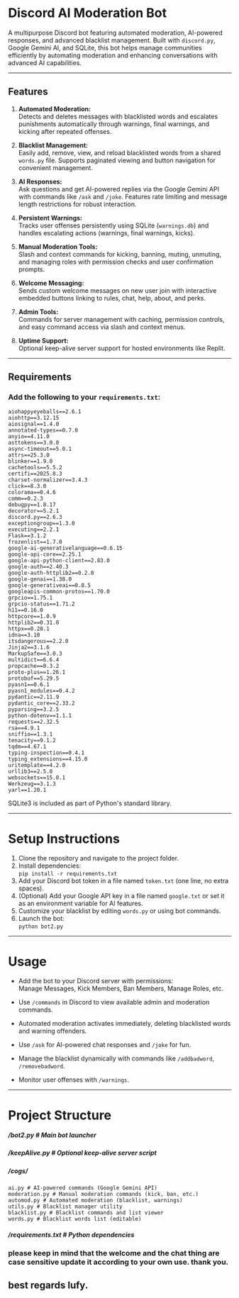 # Discord AI Moderation Bot

A multipurpose Discord bot featuring automated moderation, AI-powered responses, and advanced blacklist management. Built with `discord.py`, Google Gemini AI, and SQLite, this bot helps manage communities efficiently by automating moderation and enhancing conversations with advanced AI capabilities.

---

## Features

1. **Automated Moderation:**  
   Detects and deletes messages with blacklisted words and escalates punishments automatically through warnings, final warnings, and kicking after repeated offenses.

2. **Blacklist Management:**  
   Easily add, remove, view, and reload blacklisted words from a shared `words.py` file. Supports paginated viewing and button navigation for convenient management.

3. **AI Responses:**  
   Ask questions and get AI-powered replies via the Google Gemini API with commands like `/ask` and `/joke`. Features rate limiting and message length restrictions for robust interaction.

4. **Persistent Warnings:**  
   Tracks user offenses persistently using SQLite (`warnings.db`) and handles escalating actions (warnings, final warnings, kicks).

5. **Manual Moderation Tools:**  
   Slash and context commands for kicking, banning, muting, unmuting, and managing roles with permission checks and user confirmation prompts.

6. **Welcome Messaging:**  
   Sends custom welcome messages on new user join with interactive embedded buttons linking to rules, chat, help, about, and perks.

7. **Admin Tools:**  
   Commands for server management with caching, permission controls, and easy command access via slash and context menus.

8. **Uptime Support:**  
   Optional keep-alive server support for hosted environments like Replit.

---

## Requirements

### Add the following to your `requirements.txt`:
    aiohappyeyeballs==2.6.1
    aiohttp==3.12.15
    aiosignal==1.4.0
    annotated-types==0.7.0
    anyio==4.11.0
    asttokens==3.0.0
    async-timeout==5.0.1
    attrs==25.3.0
    blinker==1.9.0
    cachetools==5.5.2
    certifi==2025.8.3
    charset-normalizer==3.4.3
    click==8.3.0
    colorama==0.4.6
    comm==0.2.3
    debugpy==1.8.17
    decorator==5.2.1
    discord.py==2.6.3
    exceptiongroup==1.3.0
    executing==2.2.1
    Flask==3.1.2
    frozenlist==1.7.0
    google-ai-generativelanguage==0.6.15
    google-api-core==2.25.1
    google-api-python-client==2.83.0
    google-auth==2.40.3
    google-auth-httplib2==0.2.0
    google-genai==1.38.0
    google-generativeai==0.8.5
    googleapis-common-protos==1.70.0
    grpcio==1.75.1
    grpcio-status==1.71.2
    h11==0.16.0
    httpcore==1.0.9
    httplib2==0.31.0
    httpx==0.28.1
    idna==3.10
    itsdangerous==2.2.0
    Jinja2==3.1.6
    MarkupSafe==3.0.3
    multidict==6.6.4
    propcache==0.3.2
    proto-plus==1.26.1
    protobuf==5.29.5
    pyasn1==0.6.1
    pyasn1_modules==0.4.2
    pydantic==2.11.9
    pydantic_core==2.33.2
    pyparsing==3.2.5
    python-dotenv==1.1.1
    requests==2.32.5
    rsa==4.9.1
    sniffio==1.3.1
    tenacity==9.1.2
    tqdm==4.67.1
    typing-inspection==0.4.1
    typing_extensions==4.15.0
    uritemplate==4.2.0
    urllib3==2.5.0
    websockets==15.0.1
    Werkzeug==3.1.3
    yarl==1.20.1


SQLite3 is included as part of Python's standard library.

---

# Setup Instructions

1. Clone the repository and navigate to the project folder.
2. Install dependencies:  
   `pip install -r requirements.txt`
3. Add your Discord bot token in a file named `token.txt` (one line, no extra spaces).
4. (Optional) Add your Google API key in a file named `google.txt` or set it as an environment variable for AI features.
5. Customize your blacklist by editing `words.py` or using bot commands.
6. Launch the bot:  
   `python bot2.py`

---

# Usage

- Add the bot to your Discord server with permissions:  
  Manage Messages, Kick Members, Ban Members, Manage Roles, etc.
  
- Use `/commands` in Discord to view available admin and moderation commands.
  
- Automated moderation activates immediately, deleting blacklisted words and warning offenders.

- Use `/ask` for AI-powered chat responses and `/joke` for fun.

- Manage the blacklist dynamically with commands like `/addbadword`, `/removebadword`.

- Monitor user offenses with `/warnings`.

---

# Project Structure

##### /bot2.py # Main bot launcher
##### /keepAlive.py # Optional keep-alive server script
##### /cogs/
    ai.py # AI-powered commands (Google Gemini API)
    moderation.py # Manual moderation commands (kick, ban, etc.)
    automod.py # Automated moderation (blacklist, warnings)
    utils.py # Blacklist manager utility
    blacklist.py # Blacklist commands and list viewer
    words.py # Blacklist words list (editable)
##### /requirements.txt # Python dependencies


### please keep in mind that the welcome and the chat thing are case sensitive update it according to your own use. thank you.

## best regards lufy.
